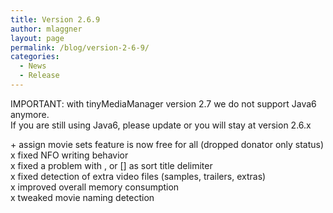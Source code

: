 ```yaml
---
title: Version 2.6.9
author: mlaggner
layout: page
permalink: /blog/version-2-6-9/
categories:
  - News
  - Release
---
```

IMPORTANT: with tinyMediaManager version 2.7 we do not support Java6 anymore.  
If you are still using Java6, please update or you will stay at version 2.6.x

\+ assign movie sets feature is now free for all (dropped donator only status)  
x fixed NFO writing behavior  
x fixed a problem with , or [] as sort title delimiter  
x fixed detection of extra video files (samples, trailers, extras)  
x improved overall memory consumption  
x tweaked movie naming detection<!--more-->
